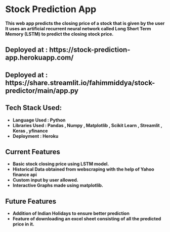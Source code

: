 <h1> <b> Stock Prediction App </h1>
This web app predicts the closing price of a stock that is given by the user
It uses an artificial recurrent neural network called Long Short Term Memory (LSTM) to predict the closing stock price.
 <h2> Deployed at : https://stock-prediction-app.herokuapp.com/ </h2>
 <h2> Deployed at : https://share.streamlit.io/fahimmiddya/stock-predictor/main/app.py</h2>
</ul>
<h2><b> Tech Stack Used: </h2>
 <ul style="Tech Stack Used:square;">
  <li>Language Used : Python</li>
  <li>Libraries Used : Pandas , Numpy , Matplotlib , Scikit Learn , Streamlit , Keras , yfinance</li>
  <li>Deployment : Heroku</li>
</ul>
</ul>
<h2><b> Current Features </h2>
 <ul style="Current Features:square;">
  <li>Basic stock closing price using LSTM model.</li>
  <li>Historical Data obtained from webscraping with the help of Yahoo finance api</li>
  <li> Custom input by user allowed.</li>
  <li>Interactive Graphs made using matplotlib.</li>
</ul>
<h2><b> Future Features </h2>
 <ul style="Future Features:square;">
  <li>Addition of Indian Holidays to ensure better prediction </li>
  <li>Feature of downloading an excel sheet consisting of all the predicted price in it.</li>
</ul>
